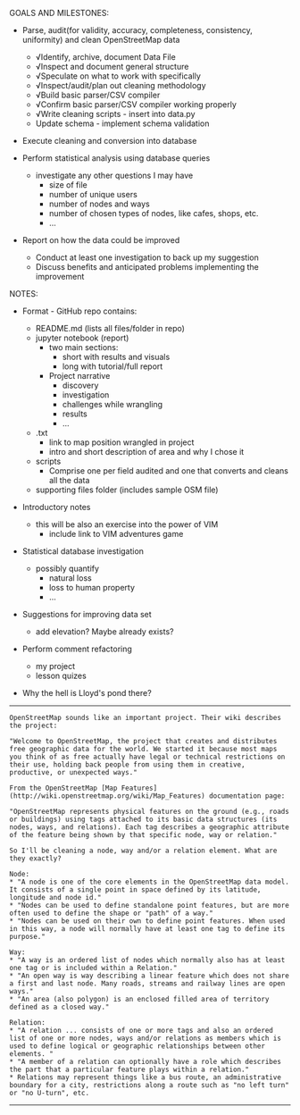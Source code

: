 GOALS AND MILESTONES:
* Parse, audit(for validity, accuracy, completeness, consistency, uniformity) and clean OpenStreetMap data
	* √Identify, archive, document Data File
	* √Inspect and document general structure 
	* √Speculate on what to work with specifically
	* √Inspect/audit/plan out cleaning methodology
	* √Build basic parser/CSV compiler
	* √Confirm basic parser/CSV compiler working properly
	* √Write cleaning scripts - insert into data.py
	* Update schema - implement schema validation

* Execute cleaning and conversion into database

* Perform statistical analysis using database queries
	* investigate any other questions I may have
		* size of file
		* number of unique users
		* number of nodes and ways
		* number of chosen types of nodes, like cafes, shops, etc.
		* ...

* Report on how the data could be improved
	* Conduct at least one investigation to back up my suggestion
	* Discuss benefits and anticipated problems implementing the improvement




NOTES:
* Format - GitHub repo contains:
	* README.md (lists all files/folder in repo)
	* jupyter notebook (report)
		* two main sections:
			* short with results and visuals
			* long with tutorial/full report
		* Project narrative
			* discovery 
			* investigation
			* challenges while wrangling
			* results
			* ...
	* .txt
		* link to map position wrangled in project
		* intro and short description of area and why I chose it
	* scripts
		* Comprise one per field audited and one that converts and cleans all the data
	* supporting files folder (includes sample OSM file)

* Introductory notes
	* this will be also an exercise into the power of VIM
		* include link to VIM adventures game

* Statistical database investigation
	* possibly quantify
		* natural loss
		* loss to human property
		* ...

* Suggestions for improving data set
	* add elevation? Maybe already exists?

* Perform comment refactoring
	* my project
	* lesson quizes

* Why the hell is Lloyd's pond there?

---------------------------------------------------
	OpenStreetMap sounds like an important project. Their wiki describes the project:

	"Welcome to OpenStreetMap, the project that creates and distributes free geographic data for the world. We started it because most maps you think of as free actually have legal or technical restrictions on their use, holding back people from using them in creative, productive, or unexpected ways."

	From the OpenStreetMap [Map Features](http://wiki.openstreetmap.org/wiki/Map_Features) documentation page:

	"OpenStreetMap represents physical features on the ground (e.g., roads or buildings) using tags attached to its basic data structures (its nodes, ways, and relations). Each tag describes a geographic attribute of the feature being shown by that specific node, way or relation."

	So I'll be cleaning a node, way and/or a relation element. What are they exactly?

	Node:
	* "A node is one of the core elements in the OpenStreetMap data model. It consists of a single point in space defined by its latitude, longitude and node id."
	* "Nodes can be used to define standalone point features, but are more often used to define the shape or "path" of a way."
	* "Nodes can be used on their own to define point features. When used in this way, a node will normally have at least one tag to define its purpose."

	Way:
	* "A way is an ordered list of nodes which normally also has at least one tag or is included within a Relation."
	* "An open way is way describing a linear feature which does not share a first and last node. Many roads, streams and railway lines are open ways."
	* "An area (also polygon) is an enclosed filled area of territory defined as a closed way."

	Relation:
	* "A relation ... consists of one or more tags and also an ordered list of one or more nodes, ways and/or relations as members which is used to define logical or geographic relationships between other elements. "
	* "A member of a relation can optionally have a role which describes the part that a particular feature plays within a relation."
	* Relations may represent things like a bus route, an administrative boundary for a city, restrictions along a route such as "no left turn" or "no U-turn", etc.





---------------------------------------------------

